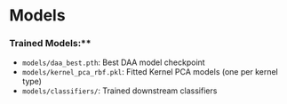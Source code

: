 # Models
### Trained Models:**

- `models/daa_best.pth`: Best DAA model checkpoint
- `models/kernel_pca_rbf.pkl`: Fitted Kernel PCA models (one per kernel type)
- `models/classifiers/`: Trained downstream classifiers
